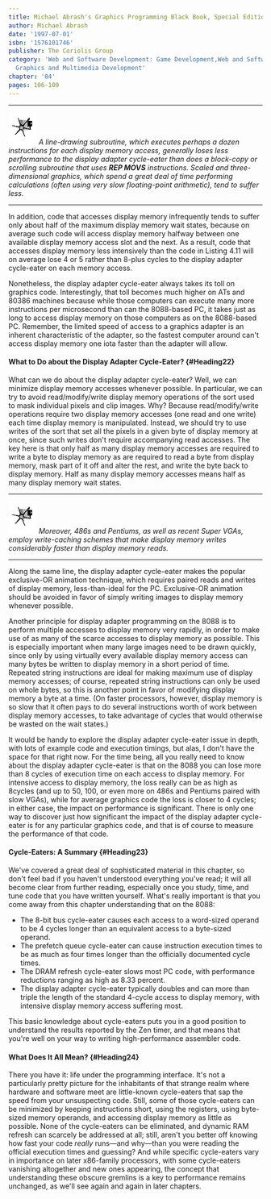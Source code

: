 ```yaml
---
title: Michael Abrash's Graphics Programming Black Book, Special Edition
author: Michael Abrash
date: '1997-07-01'
isbn: '1576101746'
publisher: The Coriolis Group
category: 'Web and Software Development: Game Development,Web and Software Development:
  Graphics and Multimedia Development'
chapter: '04'
pages: 106-109
---
```


  ------------------- ------------------------------------------------------------------------------------------------------------------------------------------------------------------------------------------------------------------------------------------------------------------------------------------------------------------------------------------------------------------------------------------------------------------------------------------
  ![](images/i.jpg)   *A line-drawing subroutine, which executes perhaps a dozen instructions for each display memory access, generally loses less performance to the display adapter cycle-eater than does a block-copy or scrolling subroutine that uses **REP MOVS** instructions. Scaled and three-dimensional graphics, which spend a great deal of time performing calculations (often using very slow floating-point arithmetic), tend to suffer less.*
  ------------------- ------------------------------------------------------------------------------------------------------------------------------------------------------------------------------------------------------------------------------------------------------------------------------------------------------------------------------------------------------------------------------------------------------------------------------------------

In addition, code that accesses display memory infrequently tends to
suffer only about half of the maximum display memory wait states,
because on average such code will access display memory halfway between
one available display memory access slot and the next. As a result, code
that accesses display memory less intensively than the code in Listing
4.11 will on average lose 4 or 5 rather than 8-plus cycles to the
display adapter cycle-eater on each memory access.

Nonetheless, the display adapter cycle-eater always takes its toll on
graphics code. Interestingly, that toll becomes much higher on ATs and
80386 machines because while those computers can execute many more
instructions per microsecond than can the 8088-based PC, it takes just
as long to access display memory on those computers as on the 8088-based
PC. Remember, the limited speed of access to a graphics adapter is an
inherent characteristic of the adapter, so the fastest computer around
can't access display memory one iota faster than the adapter will allow.

#### What to Do about the Display Adapter Cycle-Eater? {#Heading22}

What can we do about the display adapter cycle-eater? Well, we can
minimize display memory accesses whenever possible. In particular, we
can try to avoid read/modify/write display memory operations of the sort
used to mask individual pixels and clip images. Why? Because
read/modify/write operations require two display memory accesses (one
read and one write) each time display memory is manipulated. Instead, we
should try to use writes of the sort that set all the pixels in a given
byte of display memory at once, since such writes don't require
accompanying read accesses. The key here is that only half as many
display memory accesses are required to write a byte to display memory
as are required to read a byte from display memory, mask part of it off
and alter the rest, and write the byte back to display memory. Half as
many display memory accesses means half as many display memory wait
states.

  ------------------- --------------------------------------------------------------------------------------------------------------------------------------------------------------------------
  ![](images/i.jpg)   *Moreover, 486s and Pentiums, as well as recent Super VGAs, employ write-caching schemes that make display memory writes considerably faster than display memory reads.*
  ------------------- --------------------------------------------------------------------------------------------------------------------------------------------------------------------------

Along the same line, the display adapter cycle-eater makes the popular
exclusive-OR animation technique, which requires paired reads and writes
of display memory, less-than-ideal for the PC. Exclusive-OR animation
should be avoided in favor of simply writing images to display memory
whenever possible.

Another principle for display adapter programming on the 8088 is to
perform multiple accesses to display memory very rapidly, in order to
make use of as many of the scarce accesses to display memory as
possible. This is especially important when many large images need to be
drawn quickly, since only by using virtually every available display
memory access can many bytes be written to display memory in a short
period of time. Repeated string instructions are ideal for making
maximum use of display memory accesses; of course, repeated string
instructions can only be used on whole bytes, so this is another point
in favor of modifying display memory a byte at a time. (On faster
processors, however, display memory is so slow that it often pays to do
several instructions worth of work between display memory accesses, to
take advantage of cycles that would otherwise be wasted on the wait
states.)

It would be handy to explore the display adapter cycle-eater issue in
depth, with lots of example code and execution timings, but alas, I
don't have the space for that right now. For the time being, all you
really need to know about the display adapter cycle-eater is that on the
8088 you can lose more than 8 cycles of execution time on each access to
display memory. For intensive access to display memory, the loss really
can be as high as 8cycles (and up to 50, 100, or even more on 486s and
Pentiums paired with slow VGAs), while for average graphics code the
loss is closer to 4 cycles; in either case, the impact on performance is
significant. There is only one way to discover just how significant the
impact of the display adapter cycle-eater is for any particular graphics
code, and that is of course to measure the performance of that code.

#### Cycle-Eaters: A Summary {#Heading23}

We've covered a great deal of sophisticated material in this chapter, so
don't feel bad if you haven't understood everything you've read; it will
all become clear from further reading, especially once you study, time,
and tune code that you have written yourself. What's really important is
that you come away from this chapter understanding that on the 8088:

-   The 8-bit bus cycle-eater causes each access to a word-sized operand
    to be 4 cycles longer than an equivalent access to a byte-sized
    operand.
-   The prefetch queue cycle-eater can cause instruction execution times
    to be as much as four times longer than the officially documented
    cycle times.
-   The DRAM refresh cycle-eater slows most PC code, with performance
    reductions ranging as high as 8.33 percent.
-   The display adapter cycle-eater typically doubles and can more than
    triple the length of the standard 4-cycle access to display memory,
    with intensive display memory access suffering most.

This basic knowledge about cycle-eaters puts you in a good position to
understand the results reported by the Zen timer, and that means that
you're well on your way to writing high-performance assembler code.

#### What Does It All Mean? {#Heading24}

There you have it: life under the programming interface. It's not a
particularly pretty picture for the inhabitants of that strange realm
where hardware and software meet are little-known cycle-eaters that sap
the speed from your unsuspecting code. Still, some of those cycle-eaters
can be minimized by keeping instructions short, using the registers,
using byte-sized memory operands, and accessing display memory as little
as possible. None of the cycle-eaters can be eliminated, and dynamic RAM
refresh can scarcely be addressed at all; still, aren't you better off
knowing how fast your code *really* runs—and why—than you were reading
the official execution times and guessing? And while specific
cycle-eaters vary in importance on later x86-family processors, with
some cycle-eaters vanishing altogether and new ones appearing, the
concept that understanding these obscure gremlins is a key to
performance remains unchanged, as we'll see again and again in later
chapters.